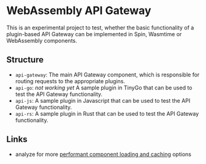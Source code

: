 # WebAssembly API Gateway

This is an experimental project to test, whether the basic functionality of a plugin-based API Gateway can be implemented in Spin, Wasmtime or WebAssembly components.

## Structure

- `api-gateway`: The main API Gateway component, which is responsible for routing requests to the appropriate plugins.
- `api-go`: _not working yet_ A sample plugin in TinyGo that can be used to test the API Gateway functionality.
- `api-js`: A sample plugin in Javascript that can be used to test the API Gateway functionality.
- `api-rs`: A sample plugin in Rust that can be used to test the API Gateway functionality.

## Links

- analyze for more [performant component loading and caching](https://github.com/dicej/wasmtime-serverless-performance) options

